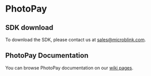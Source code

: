 # PhotoPay

## SDK download

To download the SDK, please contact us at sales@microblink.com.

## PhotoPay Documentation

You can browse PhotoPay documentation on our [wiki pages](https://github.com/PhotoPay/photopay-ios/wiki).
